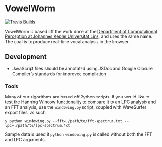 VowelWorm
=============

[![Travis Builds][build-status-image]][build-status-url]

VowelWorm is based off the work done at the [Department of Computational Perception at Johannes Kepler Universität Linz](http://www.cp.jku.at/projects/realtime/vowelworm.html), and uses the same name. The goal is to produce real-time vocal analysis in the browser.

Development
-----------
* JavaScript files should be annotated using JSDoc and Google Closure Compiler's standards for improved compilation

### Tools ###

Many of our algorithms are based off Python scripts. If you would like to test the Hanning Window functionality to compare it to an LPC analysis and an FFT analysis, use the `windowing.py` script, coupled with WaveSurfer export files, as such

```
$ python windowing.py --fft=./path/to/fft-spectrum.txt --lpc=./path/to/lpc-spectrum.txt
```

Sample data is used if `python windowing.py` is called without both the FFT and LPC arguments.

[build-status-image]: https://travis-ci.org/BYU-ODH/apeworm.svg
[build-status-url]: https://travis-ci.org/BYU-ODH/apeworm
